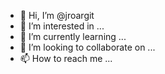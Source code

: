 - 👋 Hi, I’m @jroargit
- 👀 I’m interested in ...
- 🌱 I’m currently learning ...
- 💞️ I’m looking to collaborate on ...
- 📫 How to reach me ...

<!---
jroargit/jroargit is a ✨ special ✨ repository because its `README.md` (this file) appears on your GitHub profile.
You can click the Preview link to take a look at your changes.
--->

